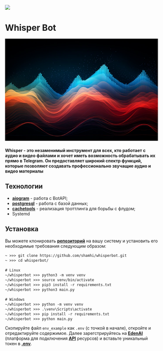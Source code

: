 [<img src="https://img.shields.io/badge/Telegram-%40WhisperBot-blue">](https://t.me/shuser_whisper_bot)

# Whisper Bot

![speech_vibration](repo_images/speech_vibration.png)

#### Whisper - это незаменимый инструмент для всех, кто работает с аудио и видео файлами и хочет иметь возможность обрабатывать их прямо в Telegram. Он предоставляет широкий спектр функций, которые позволяют создавать профессионально звучащие аудио и видео материалы

## Технологии
* [**aiogram**](https://github.com/aiogram/aiogram) - работа с BotAPI;
* [**postgresql**](https://github.com/postgres/postgres) - работа с базой данных;
* [**cachetools**](https://cachetools.readthedocs.io/en/stable) - реализация троттлинга для борьбы с флудом;
* Systemd

## Установка
Вы можете клонировать [**репозиторий**](https://github.com/shamhi/whisper) на вашу систему и установить его необходимые требования следующим образом:
```
~ >>> git clone https://github.com/shamhi/whisperbot.git
~ >>> cd whisperbot/

# Linux
~/whisperbot >>> python3 -m venv venv
~/whisperbot >>> source venv/bin/activate
~/whisperbot >>> pip3 install -r requirements.txt
~/whisperbot >>> python3 main.py

# Windows
~/whisperbot >>> python -m venv venv
~/whisperbot >>> .\venv\Scripts\activate
~/whisperbot >>> pip install -r requirements.txt
~/whisperbot >>> python main.py
```
Скопируйте файл `env_example` как `.env` (с точкой в начале), откройте и отредактируйте содержимое.
Далее зарегстрируйтесь на [**EdenAI**](https://edenai.co) (платформа для подключения [**API**](https://ru.wikipedia.org/wiki/API) ресурсов) и вставьте уникальный токен в [**.env**](https://github.com/shamhi/whisperbot/blob/main/env_example).
